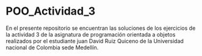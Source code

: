 # POO_Actividad_3
En el presente repositorio se encuentran las soluciones de los ejercicios de la actividad 3 de la asignatura de programación orientada a objetos realizados por el estudiante juan David Ruiz Quiceno de la Universidad nacional de Colombia sede Medellín.
